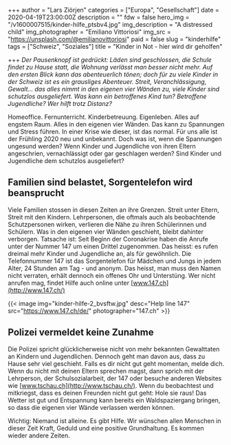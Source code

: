 +++
author = "Lars Ziörjen"
categories = ["Europa", "Gesellschaft"]
date = 2020-04-19T23:00:00Z
description = ""
fdw = false
hero_img = "/v1600007515/kinder-hilfe_ptsbv4.jpg"
img_description = "A distressed child"
img_photographer = "Emiliano Vittoriosi"
img_src = "https://unsplash.com/@emilianovittoriosi"
paid = false
slug = "kinderhilfe"
tags = ["Schweiz", "Soziales"]
title = "Kinder in Not - hier wird dir geholfen"

+++
_Der Pausenknopf ist gedrückt: Läden sind geschlossen, die Schule findet zu Hause statt, die Wohnung verlässt man besser nicht mehr. Auf den ersten Blick kann das abenteuerlich tönen; doch für zu viele Kinder in der Schweiz ist es ein grausliges Abenteuer. Streit, Veranchlässigung, Gewalt... das alles nimmt in den eigenen vier Wänden zu, viele Kinder sind schutzlos ausgeliefert. Was kann ein betroffenes Kind tun? Betroffene Jugendliche? Wer hilft trotz Distanz?_

Homeoffice. Fernunterricht. Kinderbetreuung. Eigenleben. Alles auf engstem Raum. Alles in den eigenen vier Wänden. Das kann zu Spannungen und Stress führen. In einer Krise wie dieser, ist das normal. Für uns alle ist der Frühling 2020 neu und unbekannt. Doch was ist, wenn die Spannungen ungesund werden? Wenn Kinder und Jugendliche von ihren Eltern angeschrien, vernachlässigt oder gar geschlagen werden? Sind Kinder und Jugendliche dem schutzlos ausgeliefert?

## Familien sind belastet, Sorgentelefon wird beansprucht

Viele Familien stossen in diesen Zeiten an ihre Grenzen. Streit unter Eltern, Streit mit den Kindern. Lehrpersonen, die oftmals auch als beobachtende Schutzpersonen wirken, verlieren die Nähe zu ihren Schülerinnen und Schülern. Was in den eigenen vier Wänden geschieht, bleibt dahinter verborgen. Tatsache ist: Seit Beginn der Coronakrise haben die Anrufe unter der Nummer 147 um einen Drittel zugenommen. Das heisst: es rufen dreimal mehr Kinder und Jugendliche an, als für gewöhnlich. Die Telefonnummer 147 ist das Sorgentelefon für Mädchen und Jungs in jedem Alter, 24 Stunden am Tag - und anonym. Das heisst, man muss den Namen nicht verraten, erhält dennoch ein offenes Ohr und Unterstüng. Wer nicht anrufen mag, findet Hilfe auch online unter [www.147.ch](http://www.147.ch/)

{{< image img="kinder-hilfe-2_bvsftw.jpg" desc="Help line 147" src="https://www.147.ch/de/" photographer="147.ch" >}}

## Polizei vermeldet keine Zunahme

Die Polizei spricht glücklicherweise nicht von mehr bekannten Gewalttaten an Kindern und Jugendlichen. Dennoch geht man davon aus, dass zu Hause sehr viel geschieht. Falls es dir nicht gut geht momentan, melde dich. Wenn du nicht mit deinen Eltern sprechen magst, dann sprich mit der Lehrperson, der Schulsozialarbeit, der 147 oder besuche anderen Websites wie [www.tschau.ch](http://www.tschau.ch/). Wenn du beobachtest und mitkriegst, dass es deinen Freunden nicht gut geht: Hole sie raus! Das Wetter ist gut und Entspannung kann bereits ein Waldspaziergang bringen, so dass die eigenen vier Wände verlassen werden können.

Wichtig: Niemand ist alleine. Es gibt Hilfe. Wir wünschen allen Menschen in dieser Zeit Kraft, Geduld und eine positive Grundhaltung. Es kommen wieder andere Zeiten.